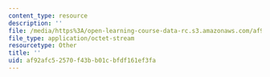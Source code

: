 ```yaml
---
content_type: resource
description: ''
file: /media/https%3A/open-learning-course-data-rc.s3.amazonaws.com/af92afc52570f43bb01cbfdf161ef3fa_flrpnOS1.pdf
file_type: application/octet-stream
resourcetype: Other
title: ''
uid: af92afc5-2570-f43b-b01c-bfdf161ef3fa
---
```

